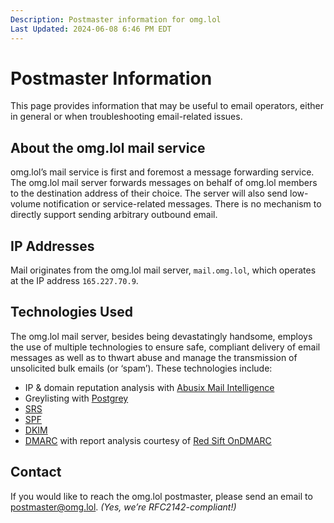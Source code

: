 ```yaml
---
Description: Postmaster information for omg.lol  
Last Updated: 2024-06-08 6:46 PM EDT
---
```


# Postmaster Information

This page provides information that may be useful to email operators, either in general or when troubleshooting email-related issues.

## About the omg.lol mail service

omg.lol’s mail service is first and foremost a message forwarding service. The omg.lol mail server forwards messages on behalf of omg.lol members to the destination address of their choice. The server will also send low-volume notification or service-related messages. There is no mechanism to directly support sending arbitrary outbound email.

## IP Addresses

Mail originates from the omg.lol mail server, `mail.omg.lol`, which operates at the IP address `165.227.70.9`.

## Technologies Used

The omg.lol mail server, besides being devastatingly handsome, employs the use of multiple technologies to ensure safe, compliant delivery of email messages as well as to thwart abuse and manage the transmission of unsolicited bulk emails (or ‘spam’). These technologies include:

* IP & domain reputation analysis with [Abusix Mail Intelligence](https://www.abusix.com)
* Greylisting with [Postgrey](https://postgrey.schweikert.ch)
* [SRS](https://en.wikipedia.org/wiki/Sender_Rewriting_Scheme)
* [SPF](https://en.wikipedia.org/wiki/Sender_Policy_Framework)
* [DKIM](https://en.wikipedia.org/wiki/DomainKeys_Identified_Mail)
* [DMARC](https://dmarc.org) with report analysis courtesy of [Red Sift OnDMARC](https://redsift.com/products/ondmarc)

## Contact

If you would like to reach the omg.lol postmaster, please send an email to postmaster@omg.lol. _(Yes, we’re RFC2142-compliant!)_